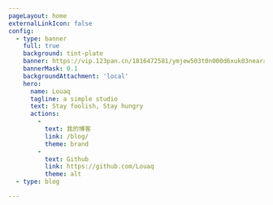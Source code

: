 ```yaml
---
pageLayout: home
externalLinkIcon: false
config:
  - type: banner
    full: true
    background: tint-plate
    banner: https://vip.123pan.cn/1816472581/ymjew503t0n000d6xuk03nearxw9s1l5DIYPAqF0DqJ1DGxwDIiw.png
    bannerMask: 0.1
    backgroundAttachment: 'local'
    hero:
      name: Louaq
      tagline: a simple studio
      text: Stay foolish, Stay hungry
      actions:
        -
          text: 我的博客
          link: /blog/
          theme: brand
        -
          text: Github
          link: https://github.com/Louaq
          theme: alt
  - type: blog

---
```






